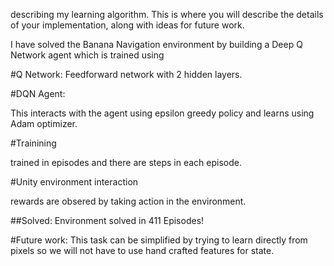 describing my learning algorithm. 
This is where you will describe the details of your implementation, 
along with ideas for future work.

I have solved the Banana Navigation environment by building a Deep Q Network agent which is trained using 

#Q Network:
Feedforward network with 2 hidden layers. 

#DQN Agent:

This interacts with the agent using epsilon greedy policy and learns using Adam optimizer. 

#Trainining 

trained in episodes and there are steps in each episode. 

#Unity environment interaction 

rewards are obsered by taking action in the environment. 

##Solved:
Environment solved in 411 Episodes!

#Future work:
This task can be simplified by trying to learn directly from pixels so we will not have to use hand crafted features for state.  
